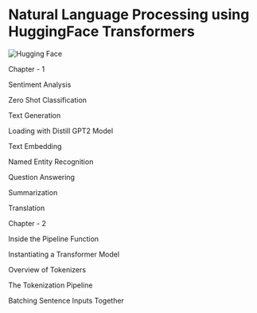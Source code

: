 # Natural Language Processing using HuggingFace Transformers


![Hugging Face](![image](https://github.com/user-attachments/assets/6b4504f9-3979-4295-93fc-e09d5dda0540))


Chapter - 1

Sentiment Analysis

Zero Shot Classification

Text Generation

Loading with Distill GPT2 Model

Text Embedding 

Named Entity Recognition

Question Answering

Summarization

Translation


Chapter - 2

Inside the Pipeline Function

Instantiating a Transformer Model

Overview of Tokenizers

The Tokenization Pipeline

Batching Sentence Inputs Together
